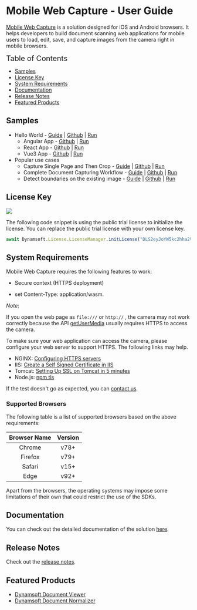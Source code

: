 # Mobile Web Capture - User Guide

[Mobile Web Capture](https://www.dynamsoft.com/use-cases/mobile-web-capture-sdk/?utm_content=nav-solutions) is a solution designed for iOS and Android browsers. It helps developers to build document scanning web applications for mobile users to load, edit, save, and capture images from the camera right in mobile browsers.


<span style="font-size:20px">Table of Contents</span>

- [Samples](#samples)
- [License Key](#license-key)
- [System Requirements](#system-requirements)
- [Documentation](#documentation)
- [Release Notes](#release-notes)
- [Featured Products](#featured-products)

## Samples

- Hello World - [Guide](https://www.dynamsoft.com/mobile-web-capture/docs/gettingstarted/helloworld-singlepage.html) \| [Github](https://github.com/Dynamsoft/mobile-web-capture/tree/master/samples/hello-world-singlepage/hello-world) \| [Run](https://dynamsoft.github.io/mobile-web-capture/samples/hello-world-singlepage/hello-world/hello-world.html)
  - Angular App - [Github](https://github.com/Dynamsoft/mobile-web-capture/tree/master/samples/hello-world-singlepage/hello-world-angular) \| [Run](https://dynamsoft.github.io/mobile-web-capture/samples/hello-world-singlepage/hello-world-angular/)
  - React App - [Github](https://github.com/Dynamsoft/mobile-web-capture/tree/master/samples/hello-world-singlepage/hello-world-react) \| [Run](https://dynamsoft.github.io/mobile-web-capture/samples/hello-world-singlepage/hello-world-react/)
  - Vue3 App - [Github](https://github.com/Dynamsoft/mobile-web-capture/tree/master/samples/hello-world-singlepage/hello-world-vue3) \| [Run](https://github.com/Dynamsoft/mobile-web-capture/blob/master/samples/hello-world-singlepage/hello-world-vue3/README.md)
- Popular use cases
  - Capture Single Page and Then Crop - [Guide](https://www.dynamsoft.com/mobile-web-capture/docs/codegallery/usecases/capture-single-page-and-then-crop.html) \| [Github](https://github.com/Dynamsoft/mobile-web-capture/tree/master/samples/capture-single-page-and-then-crop) \| [Run](https://dynamsoft.github.io/mobile-web-capture/samples/capture-single-page-and-then-crop/)
  - Complete Document Capturing Workflow - [Guide](https://www.dynamsoft.com/mobile-web-capture/docs/codegallery/usecases/complete-doc-capturing-workflow.html) \| [Github](https://github.com/Dynamsoft/mobile-web-capture/tree/master/samples/complete-document-capturing-workflow) \| [Run](https://dynamsoft.github.io/mobile-web-capture/samples/complete-document-capturing-workflow/)
  - Detect boundaries on the existing image - [Guide](https://www.dynamsoft.com/mobile-web-capture/docs/codegallery/usecases/detect-boundaries-on-existing-image.html) \| [Github](https://github.com/Dynamsoft/mobile-web-capture/tree/master/samples/detect-boundaries-on-existing-image) \| [Run](https://dynamsoft.github.io/mobile-web-capture/samples/detect-boundaries-on-existing-image/)

## License Key

[![](https://img.shields.io/badge/Get-30--day%20FREE%20Trial%20License-blue)](https://www.dynamsoft.com/customer/license/trialLicense/?product=mwc&utm_source=npm)

The following code snippet is using the public trial license to initialize the license. You can replace the public trial license with your own license key.

```typescript
await Dynamsoft.License.LicenseManager.initLicense("DLS2eyJoYW5kc2hha2VDb2RlIjoiMjAwMDAxLTEwMjQ5NjE5NyJ9", true); // Replace license here
```

## System Requirements

Mobile Web Capture requires the following features to work:

- Secure context (HTTPS deployment)

- set Content-Type: application/wasm.

*Note*:

If you open the web page as `file:///` or `http://` , the camera may not work correctly because the API <a target="_blank" href="https://developer.mozilla.org/en-US/docs/Web/API/MediaDevices/getUserMedia" title="getUserMedia">getUserMedia</a> usually requires HTTPS to access the camera.

To make sure your web application can access the camera, please configure your web server to support HTTPS. The following links may help.

- NGINX: <a target="_blank" href="https://nginx.org/en/docs/http/configuring_https_servers.html" title="Configuring HTTPS servers">Configuring HTTPS servers</a>
- IIS: <a target="_blank" href="https://aboutssl.org/how-to-create-a-self-signed-certificate-in-iis/" title="Create a Self Signed Certificate in IIS">Create a Self Signed Certificate in IIS</a>
- Tomcat: <a target="_blank" href="https://dzone.com/articles/setting-ssl-tomcat-5-minutes" title="Setting Up SSL on Tomcat in 5 minutes">Setting Up SSL on Tomcat in 5 minutes</a>
- Node.js: <a target="_blank" href="https://nodejs.org/docs/v0.4.1/api/tls.html" title="npm tls">npm tls</a>

If the test doesn't go as expected, you can [contact us](https://www.dynamsoft.com/contact/).

### Supported Browsers

The following table is a list of supported browsers based on the above requirements:

| Browser Name |             Version              |
| :----------: | :------------------------------: |
|    Chrome    |             v78+                 |
|   Firefox    |             v79+                 |
|    Safari    |             v15+                 |
|     Edge     |             v92+                 |

Apart from the browsers, the operating systems may impose some limitations of their own that could restrict the use of the SDKs.

## Documentation

You can check out the detailed documentation of the solution [here](https://www.dynamsoft.com/mobile-web-capture/docs/introduction/index.html).

## Release Notes

Check out the [release notes](https://www.dynamsoft.com/mobile-web-capture/docs/releasenotes/index.html).

## Featured Products

- [Dynamsoft Document Viewer](https://www.dynamsoft.com/document-viewer/docs/introduction/index.html)
- [Dynamsoft Document Normalizer](https://www.dynamsoft.com/document-normalizer/docs/web/programming/javascript/)